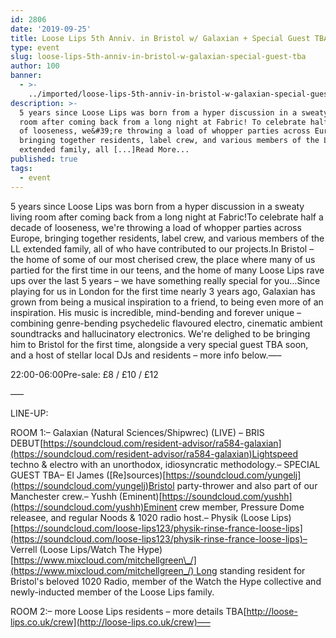 ```yaml
---
id: 2806
date: '2019-09-25'
title: Loose Lips 5th Anniv. in Bristol w/ Galaxian + Special Guest TBA - Loose Lips
type: event
slug: loose-lips-5th-anniv-in-bristol-w-galaxian-special-guest-tba
author: 100
banner:
  - >-
    ../imported/loose-lips-5th-anniv-in-bristol-w-galaxian-special-guest-tba/image2806.jpeg
description: >-
  5 years since Loose Lips was born from a hyper discussion in a sweaty living
  room after coming back from a long night at Fabric! To celebrate half a decade
  of looseness, we&#39;re throwing a load of whopper parties across Europe,
  bringing together residents, label crew, and various members of the LL
  extended family, all [...]Read More...
published: true
tags:
  - event
---
```

5 years since Loose Lips was born from a hyper discussion in a sweaty living room after coming back from a long night at Fabric!To celebrate half a decade of looseness, we're throwing a load of whopper parties across Europe, bringing together residents, label crew, and various members of the LL extended family, all of who have contributed to our projects.In Bristol – the home of some of our most cherised crew, the place where many of us partied for the first time in our teens, and the home of many Loose Lips rave ups over the last 5 years – we have something really special for you…Since playing for us in London for the first time nearly 3 years ago, Galaxian has grown from being a musical inspiration to a friend, to being even more of an inspiration. His music is incredible, mind-bending and forever unique – combining genre-bending psychedelic flavoured electro, cinematic ambient soundtracks and hallucinatory electronics. We're delighed to be bringing him to Bristol for the first time, alongside a very special guest TBA soon, and a host of stellar local DJs and residents – more info below.—–

22:00-06:00Pre-sale: £8 / £10 / £12

—–

LINE-UP:

ROOM 1:– Galaxian (Natural Sciences/Shipwrec) (LIVE) – BRIS DEBUT[](https://l.facebook.com/l.php?u=https%3A%2F%2Fsoundcloud.com%2Fresident-advisor%2Fra584-galaxian%3Ffbclid%3DIwAR3-06TfyAizDhZc5VZQE18lwYHab6XFYagr4qoPsgYgYM8oDkg0tEPU3vY&h=AT3N_fzckH_kFZLBk-FJZELxJivIxyju44xGMNZTTKZ-x_5nzSBmhnA61AHkio8ry8Pm5FsgmMcKjMePmiCFDsPgBVrZIVDAapu-MPKoTImNdMIxZa6VCBMl5r8hqq2KKebrcX8)[https://soundcloud.com/resident-advisor/ra584-galaxian](https://soundcloud.com/resident-advisor/ra584-galaxian)Lightspeed techno & electro with an unorthodox, idiosyncratic methodology.– SPECIAL GUEST TBA– El James (\[Re\]sources)[](https://soundcloud.com/yungelj?fbclid=IwAR3WQbPH8u6ccquCkGMCZUxiApx9Sv521JmHwdjdTJATccNoMcZgkdgL5og)[https://soundcloud.com/yungelj](https://soundcloud.com/yungelj)Bristol party-thrower and also part of our Manchester crew.– Yushh (Eminent)[](https://soundcloud.com/yushh?fbclid=IwAR3ubj5RgPw13-N01--s1xINCqWwcsVOqSRzpS3--GRmYXpN8nuNH8glW_s)[https://soundcloud.com/yushh](https://soundcloud.com/yushh)Eminent crew member, Pressure Dome releasee, and regular Noods & 1020 radio host.– Physik (Loose Lips)[](https://soundcloud.com/loose-lips123/physik-rinse-france-loose-lips?fbclid=IwAR0vrlN3WMy1csbwpARfleH2TyD-_5jmOqYrjVK-Cu-58DPqdPAkbEct7mc)[https://soundcloud.com/loose-lips123/physik-rinse-france-loose-lips](https://soundcloud.com/loose-lips123/physik-rinse-france-loose-lips)– Verrell (Loose Lips/Watch The Hype)[](https://l.facebook.com/l.php?u=https%3A%2F%2Fwww.mixcloud.com%2Fmitchellgreen_%2F%3Ffbclid%3DIwAR0Upq5Ifcjmp30ZcmlyrvDsEcTjeLdFuRpVaS1px7zk3sKFIkQ7J2DWago&h=AT3x4QXcqhyHStZI6FaQriFBhJiBiZZpPIU7ZMWYaqcU-gte7kqyf5C4UXN2lfkThnES43jOK_-QTdxXi9JA8IN0NkXFnYYGCUWJrhTzkU2pOo1b2f9TdnO9UtkotFLeGjGTEm8)[https://www.mixcloud.com/mitchellgreen\_/](https://www.mixcloud.com/mitchellgreen_/) Long standing resident for Bristol's beloved 1020 Radio, member of the Watch the Hype collective and newly-inducted member of the Loose Lips family.

ROOM 2:– more Loose Lips residents – more details TBA[](https://l.facebook.com/l.php?u=http%3A%2F%2Floose-lips.co.uk%2Fcrew%3Ffbclid%3DIwAR0LjgS1PxyJJX4ypewwmg3f-RcAvKMBkKJXXzEZj1GZvg47T1nNHtELGKg&h=AT3oNwCmQP6R83-lV2dy7PZUFgTFgkBPp25599bta4lUUvSqDJxJKQD8JnIlNQxfw2V-sExfjyQ_ROP1_lQSMTvzApz1fhbdGa5-ERLkp4EPD22bsiWqKORSYNal5KKLvUfmX48)[http://loose-lips.co.uk/crew](http://loose-lips.co.uk/crew)—–